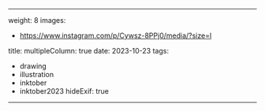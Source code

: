 
---
weight: 8
images:
- https://www.instagram.com/p/Cywsz-8PPj0/media/?size=l

title:
multipleColumn: true
date: 2023-10-23
tags:
- drawing
- illustration
- inktober
- inktober2023
hideExif: true
---

